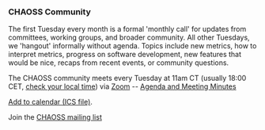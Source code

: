 ### CHAOSS Community
The first Tuesday every month is a formal 'monthly call' for updates from committees, working groups, and broader community. All other Tuesdays, we 'hangout' informally without agenda. Topics include new metrics, how to interpret metrics, progress on software development, new features that would be nice, recaps from recent events, or community questions.

The CHAOSS community meets every Tuesday at 11am CT (usually 18:00 CET, [check your local time](http://arewemeetingyet.com/Chicago/2018-11-06/11:00/w/CHAOSS%20weekly%20meeting#eyJ1cmwiOiJodHRwczovL3Vub21haGEuem9vbS51cy9qLzcyMDQzMTI4OCJ9)) via [Zoom](https://unomaha.zoom.us/j/720431288) -- [Agenda and Meeting Minutes](https://docs.google.com/document/d/1PMDWc6xMe0fNE7shxTK5_HE_ykRBG5w55_Zx5hvzsEY/edit)

<a href="https://chaoss.github.io/website/Participate/CHAOSS-Calendar_WeeklySync.ics">Add to calendar (ICS file)</a>.

Join the [CHAOSS mailing list](https://lists.linuxfoundation.org/mailman/listinfo/chaoss)
